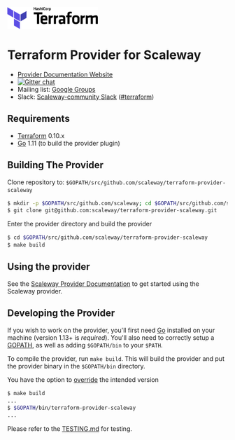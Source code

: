 <a href="https://terraform.io">
    <img src=".github/terraform_logo.svg" alt="Terraform logo" title="Terraform" vertical-align="right" height="50" />
</a>

# Terraform Provider for Scaleway

- [Provider Documentation Website](https://www.terraform.io/docs/providers/scaleway/index.html)
- [![Gitter chat](https://badges.gitter.im/hashicorp-terraform/Lobby.png)](https://gitter.im/hashicorp-terraform/Lobby)
- Mailing list: [Google Groups](http://groups.google.com/group/terraform-tool)
- Slack: [Scaleway-community Slack][slack-scaleway] ([#terraform][slack-terraform])

[slack-scaleway]: https://slack.scaleway.com/
[slack-terraform]: https://scaleway-community.slack.com/app_redirect?channel=terraform

## Requirements

-	[Terraform](https://www.terraform.io/downloads.html) 0.10.x
-	[Go](https://golang.org/doc/install) 1.11 (to build the provider plugin)

## Building The Provider

Clone repository to: `$GOPATH/src/github.com/scaleway/terraform-provider-scaleway`

```sh
$ mkdir -p $GOPATH/src/github.com/scaleway; cd $GOPATH/src/github.com/scaleway
$ git clone git@github.com:scaleway/terraform-provider-scaleway.git
```

Enter the provider directory and build the provider

```sh
$ cd $GOPATH/src/github.com/scaleway/terraform-provider-scaleway
$ make build
```

## Using the provider

See the [Scaleway Provider Documentation](https://registry.terraform.io/providers/scaleway/scaleway/latest/docs) to get started using the Scaleway provider.

## Developing the Provider

If you wish to work on the provider, you'll first need [Go](http://www.golang.org) installed on your machine (version 1.13+ is *required*). You'll also need to correctly setup a [GOPATH](http://golang.org/doc/code.html#GOPATH), as well as adding `$GOPATH/bin` to your `$PATH`.

To compile the provider, run `make build`. This will build the provider and put the provider binary in the `$GOPATH/bin` directory.

You have the option to [override](https://www.terraform.io/cli/config/config-file#development-overrides-for-provider-developers) the intended version

```sh
$ make build
...
$ $GOPATH/bin/terraform-provider-scaleway
...
```

Please refer to the [TESTING.md](TESTING.md) for testing.
